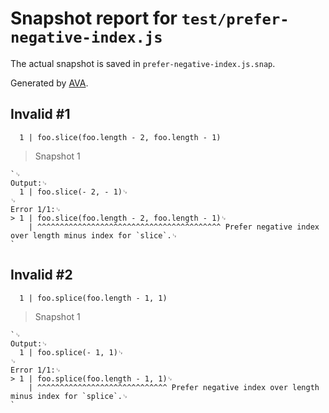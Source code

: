 # Snapshot report for `test/prefer-negative-index.js`

The actual snapshot is saved in `prefer-negative-index.js.snap`.

Generated by [AVA](https://avajs.dev).

## Invalid #1
      1 | foo.slice(foo.length - 2, foo.length - 1)

> Snapshot 1

    `␊
    Output:␊
      1 | foo.slice(- 2, - 1)␊
    ␊
    Error 1/1:␊
    > 1 | foo.slice(foo.length - 2, foo.length - 1)␊
        | ^^^^^^^^^^^^^^^^^^^^^^^^^^^^^^^^^^^^^^^^^ Prefer negative index over length minus index for `slice`.␊
    `

## Invalid #2
      1 | foo.splice(foo.length - 1, 1)

> Snapshot 1

    `␊
    Output:␊
      1 | foo.splice(- 1, 1)␊
    ␊
    Error 1/1:␊
    > 1 | foo.splice(foo.length - 1, 1)␊
        | ^^^^^^^^^^^^^^^^^^^^^^^^^^^^^ Prefer negative index over length minus index for `splice`.␊
    `

